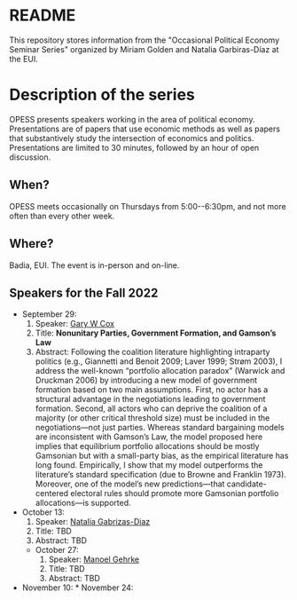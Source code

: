 # README

This repository stores information from the "Occasional Political Economy Seminar Series" organized by Miriam Golden and Natalia Garbiras-Díaz at the EUI. 

# Description of the series

OPESS presents speakers working in the area of political economy. Presentations are of papers that use economic methods as well as papers that substantively study the intersection of economics and politics. Presentations are limited to 30 minutes, followed by an hour of open discussion. 

## When?

OPESS meets occasionally on Thursdays from 5:00--6:30pm, and not more often than every other week. 

## Where? 

Badia, EUI. The event is in-person and on-line. 

## Speakers for the Fall 2022

  * September 29:
      1. Speaker: [Gary W Cox](https://gwcox.sites.stanford.edu/)
      2. Title: **Nonunitary Parties, Government Formation, and Gamson’s Law**
      3. Abstract: Following the coalition literature highlighting intraparty politics (e.g., Giannetti and Benoit 2009; Laver 1999; Strøm 2003), I address the well-known “portfolio allocation paradox” (Warwick and Druckman 2006) by introducing a new model of government formation based on two main assumptions. First, no actor has a structural advantage in the negotiations leading to government formation. Second, all actors who can deprive the coalition of a majority (or other critical threshold size) must be included in the negotiations—not just parties. Whereas standard bargaining models are inconsistent with Gamson’s Law, the model proposed here implies that equilibrium portfolio allocations should be mostly Gamsonian but with a small-party bias, as the empirical literature has long found. Empirically, I show that my model outperforms the literature’s standard specification (due to Browne and Franklin 1973). Moreover, one of the model’s new predictions—that candidate-centered electoral rules should promote more Gamsonian portfolio allocations—is supported. 
  * October 13:
      1. Speaker: [Natalia Gabrizas-Diaz](https://www.eui.eu/people?id=natalia-garbiras-diaz)
      2. Title: TBD
      3. Abstract: TBD
    * October 27: 
      1. Speaker: [Manoel Gehrke](https://manoelgehrke.com/)
      2. Title: TBD
      3. Abstract: TBD
   * November 10:
    * November 24: 
    
